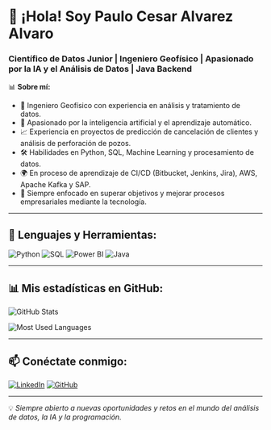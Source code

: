 
# 👋 ¡Hola! Soy Paulo Cesar Alvarez Alvaro  
### Científico de Datos Junior | Ingeniero Geofísico | Apasionado por la IA y el Análisis de Datos | Java Backend  

📊 **Sobre mí:**  
- 🚀 Ingeniero Geofísico con experiencia en análisis y tratamiento de datos.
- 🤖 Apasionado por la inteligencia artificial y el aprendizaje automático.
- 📈 Experiencia en proyectos de predicción de cancelación de clientes y análisis de perforación de pozos.
- 🛠️ Habilidades en Python, SQL, Machine Learning y procesamiento de datos.
- 🌍 En proceso de aprendizaje de CI/CD (Bitbucket, Jenkins, Jira), AWS, Apache Kafka y SAP.
- 🎯 Siempre enfocado en superar objetivos y mejorar procesos empresariales mediante la tecnología.

---

## 🔧 Lenguajes y Herramientas:

![Python](https://img.shields.io/badge/Python-3776AB?style=for-the-badge&logo=python&logoColor=white)
![SQL](https://img.shields.io/badge/SQL-4479A1?style=for-the-badge&logo=mysql&logoColor=white)
![Power BI](https://img.shields.io/badge/PowerBI-F2C811?style=for-the-badge&logo=power-bi&logoColor=black)
![Java](https://img.shields.io/badge/Java-ED8B00?style=for-the-badge&logo=java&logoColor=white)

---

## 📊 Mis estadísticas en GitHub:

![GitHub Stats](https://github-readme-stats.vercel.app/api?username=dixonpa-github&show_icons=true&theme=dark)

![Most Used Languages](https://github-readme-stats.vercel.app/api/top-langs/?username=dixonpa-github&layout=compact&theme=dark)

---

## 📫 Conéctate conmigo:

[![LinkedIn](https://img.shields.io/badge/LinkedIn-0A66C2?style=for-the-badge&logo=linkedin&logoColor=white)](https://www.linkedin.com/in/paulocealva/)
[![GitHub](https://img.shields.io/badge/GitHub-181717?style=for-the-badge&logo=github&logoColor=white)](https://github.com/dixonpa)

---

💡 *Siempre abierto a nuevas oportunidades y retos en el mundo del análisis de datos, la IA y la programación.*
